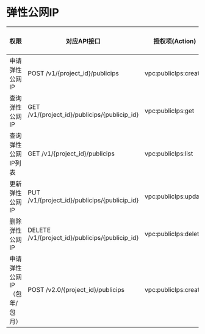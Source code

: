 # 弹性公网IP<a name="eip_apipermission_0002"></a>

|权限|对应API接口|授权项(Action)|IAM项目(Project)|企业项目(Enterprise Project)|
|--|--|--|--|--|
|申请弹性公网IP|POST /v1/{project_id}/publicips|vpc:publicIps:create|√|√|
|查询弹性公网IP|GET /v1/{project_id}/publicips/{publicip_id}|vpc:publicIps:get|√|√|
|查询弹性公网IP列表|GET /v1/{project_id}/publicips|vpc:publicIps:list|√|√|
|更新弹性公网IP|PUT /v1/{project_id}/publicips/{publicip_id}|vpc:publicIps:update|√|√|
|删除弹性公网IP|DELETE /v1/{project_id}/publicips/{publicip_id}|vpc:publicIps:delete|√|√|
|申请弹性公网IP（包年/包月）|POST /v2.0/{project_id}/publicips|vpc:publicIps:create|√|√|


